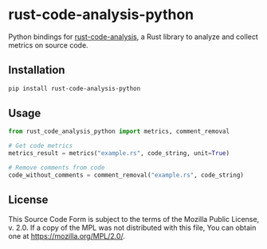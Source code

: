 # rust-code-analysis-python

Python bindings for [rust-code-analysis](https://github.com/mozilla/rust-code-analysis), a Rust library to analyze and collect metrics on source code.

## Installation

```bash
pip install rust-code-analysis-python
```

## Usage

```python
from rust_code_analysis_python import metrics, comment_removal

# Get code metrics
metrics_result = metrics("example.rs", code_string, unit=True)

# Remove comments from code
code_without_comments = comment_removal("example.rs", code_string)
```

## License

This Source Code Form is subject to the terms of the Mozilla Public License, v. 2.0. If a copy of the MPL was not distributed with this file, You can obtain one at https://mozilla.org/MPL/2.0/. 